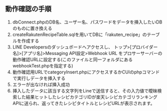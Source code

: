 ## 動作確認の手順
1. dbConnect.phpのDB名、ユーザー名、パスワードをデータを挿入したいDBのものに置き換える
2. createRakutenRecipeTable.sqlを用いてDBに「rakuten_recipe」のテーブルを作成する
3. LINE Developersのダッシュボードへアクセスし、
トップ>[プロバイダー名]>[アプリ名]>Messaging API設定>Webhook URL
をプロサーサーバーの動作確認URLに設定する(このファイルと同一フォルダにあるwebhookTest.phpを指定する)
4. 動作確認用URLでcategoryInsert.phpにアクセスするかCUIのphpコマンドで実行しデータを挿入する
5. エラーが出なければ挿入成功
6. 挿入したデータに該当する文字列をLineで送信すると、その入力値で曖昧検索した結果ヒットしたレシピカテゴリIDが楽天レシピカテゴリランキングAPIに送られ、返ってきたレシピタイトルとレシピURLが表示されます。
